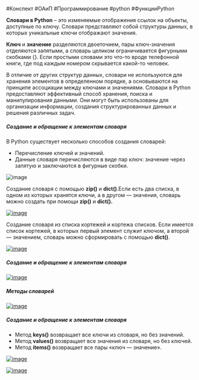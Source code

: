 
#Конспект #ОАиП #Программирование #python #ФункцииPython 

**Словари в Python** – это изменяемые отображения ссылок на объекты, доступные по ключу. Словари представляют собой структуры данных, в которых уникальные ключи отображают значения.

**Ключ** и **значение** разделяются двоеточием, пары ключ-значения отделяются 
запятыми, а словарь целиком ограничивается фигурными скобками {}.
Если простыми словами это что-то вроде телефонной книги, где под каждым 
номером скрывается какой-то человек.

В отличие от других структур данных, словари не используются для хранения 
элементов в определенном порядке, а основываются на принципе ассоциации 
между ключами и значениями. Словари в Python предоставляют эффективный 
способ хранения, поиска и манипулирования данными. Они могут быть использованы для организации информации, создания структурированных данных и решения различных задач.

##### Создание и обращение к элементам словаря

В Python существует несколько способов создания словарей:
- Перечисление ключей и значений.
- Данные словаря перечисляются в виде пар ключ: значение через запятую и заключаются в фигурные скобки.

<img src='https://i.postimg.cc/3rpGmY11/image.png' border='0' alt='image'/>



Создание словаря с помощью **zip()** и **dict()**.Если есть два списка, в одном из которых хранятся ключи, а в другом — значения, словарь можно создать при помощи **zip()** и **dict().**

<a href='https://postimages.org/' target='_blank'><img src='https://i.postimg.cc/rFrfDBR2/image.png' border='0' alt='image'/></a>

Создание словаря из списка кортежей и кортежа списков. Если имеется список кортежей, в которых первый элемент служит ключом, а второй — значением, словарь можно сформировать с помощью **dict()**.

<a href='https://postimages.org/' target='_blank'><img src='https://i.postimg.cc/N0fV2Nw8/image.png' border='0' alt='image'/></a>

##### Создание и обращение к элементам словаря

<a href='https://postimages.org/' target='_blank'><img src='https://i.postimg.cc/pVDZxDwP/image.png' border='0' alt='image'/></a>

##### Методы словарей

<a href='https://postimages.org/' target='_blank'><img src='https://i.postimg.cc/G2nySfhG/image.png' border='0' alt='image'/></a>

##### Создание и обращение к элементам словаря

- Метод **keys()** возвращает все ключи из словаря, но без значений.
- Метод **values()** возвращает все значения из словаря, но без ключей.
- Метод **items()** возвращает все пары «ключ — значение».

<a href='https://postimages.org/' target='_blank'><img src='https://i.postimg.cc/SQ2KzdSp/image.png' border='0' alt='image'/></a>

<a href='https://postimages.org/' target='_blank'><img src='https://i.postimg.cc/0NX8zMhQ/image.png' border='0' alt='image'/></a>
